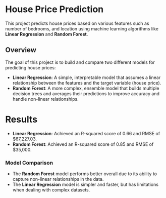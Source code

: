 # House Price Prediction

This project predicts house prices based on various features such as number of bedrooms, and location using machine learning algorithms like **Linear Regression** and **Random Forest**.

## Overview

The goal of this project is to build and compare two different models for predicting house prices:
- **Linear Regression**: A simple, interpretable model that assumes a linear relationship between the features and the target variable (house price).
- **Random Forest**: A more complex, ensemble model that builds multiple decision trees and averages their predictions to improve accuracy and handle non-linear relationships.

# Results

- **Linear Regression**: Achieved an R-squared score of 0.66 and RMSE of $67,227.03.
- **Random Forest**: Achieved an R-squared score of 0.85 and RMSE of $35,000.

### Model Comparison
- The **Random Forest** model performs better overall due to its ability to capture non-linear relationships in the data.
- The **Linear Regression** model is simpler and faster, but has limitations when dealing with complex datasets.
